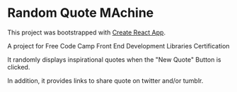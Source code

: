 # Random Quote MAchine

This project was bootstrapped with [Create React App](https://github.com/facebook/create-react-app).

A project for Free Code Camp Front End Development Libraries Certification

It randomly displays inspirational quotes when the "New Quote" Button is clicked.

In addition, it provides links to share quote on twitter and/or tumblr.
